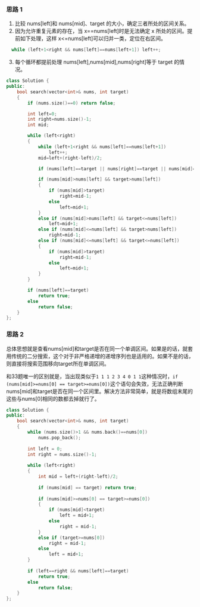 ### 思路 1

1. 比较 nums[left]和 nums[mid]、target 的大小，确定三者所处的区间关系。
2. 因为允许重复元素的存在，当 x==nums[left]时是无法确定 x 所处的区间。提前如下处理，这样 x<=nums[left]可以归并一类，定位在右区间。

```cpp
  while (left+1<right && nums[left]==nums[left+1]) left++;
```

3. 每个循环都提前处理 nums[left],nums[mid],nums[right]等于 target 的情况。

```cpp
class Solution {
public:
    bool search(vector<int>& nums, int target)
    {
        if (nums.size()==0) return false;

        int left=0;
        int right=nums.size()-1;
        int mid;

        while (left<right)
        {
            while (left+1<right && nums[left]==nums[left+1])
                left++;
            mid=left+(right-left)/2;

            if (nums[left]==target || nums[right]==target || nums[mid]==target) return true;

            if (nums[mid]>nums[left] && target>nums[left])
            {
                if (nums[mid]>target)
                    right=mid-1;
                else
                    left=mid+1;
            }
            else if (nums[mid]>nums[left] && target<=nums[left])
                left=mid+1;
            else if (nums[mid]<=nums[left] && target>nums[left])
                right=mid-1;
            else if (nums[mid]<=nums[left] && target<=nums[left])
            {
                if (nums[mid]>target)
                    right=mid-1;
                else
                    left=mid+1;
            }
        }

        if (nums[left]==target)
            return true;
        else
            return false;
    }
};
```

### 思路 2
总体思想就是查看nums[mid]和target是否在同一个单调区间。如果是的话，就套用传统的二分搜索，这个对于非严格递增的递增序列也是适用的。如果不是的话，则直接将搜索范围移向target所在单调区间。

和33题唯一的区别就是，当出现类似于```1 1 1 2 3 4 0 1 1```这种情况时，```if (nums[mid]>=nums[0] == target>=nums[0])```这个语句会失效，无法正确判断nums[mid]和target是否在同一个区间里。解决方法非常简单，就是将数组末尾的这些与nums[0]相同的数都去掉就行了。

```cpp
class Solution {
public:
    bool search(vector<int>& nums, int target) 
    {
        while (nums.size()>1 && nums.back()==nums[0])
            nums.pop_back();
        
        int left = 0;
        int right = nums.size()-1;
        
        while (left<right)
        {
            int mid = left+(right-left)/2;
            
            if (nums[mid] == target) return true;
            
            if (nums[mid]>=nums[0] == target>=nums[0])
            {
                if (nums[mid]<target)
                    left = mid+1;
                else
                    right = mid-1;
            }
            else if (target>=nums[0])
                right = mid-1;
            else
                left = mid+1;
        }
        
        if (left==right && nums[left]==target)
            return true;
        else
            return false;
    }
};
```
